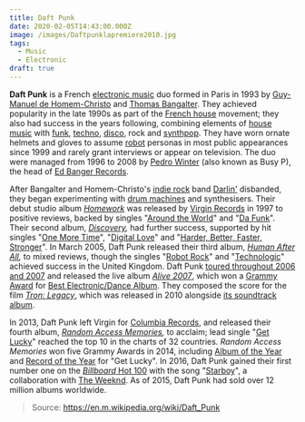 ```yaml
---
title: Daft Punk
date: 2020-02-05T14:43:00.000Z
image: /images/Daftpunklapremiere2010.jpg
tags:
  - Music
  - Electronic
draft: true
---
```


**Daft Punk** is a French [electronic music](https://en.m.wikipedia.org/wiki/Electronic_music) duo formed in Paris in 1993 by [Guy-Manuel de Homem-Christo](https://en.m.wikipedia.org/wiki/Guy-Manuel_de_Homem-Christo) and [Thomas Bangalter](https://en.m.wikipedia.org/wiki/Thomas_Bangalter). They achieved popularity in the late 1990s as part of the [French house](https://en.m.wikipedia.org/wiki/French_house) movement; they also had success in the years following, combining elements of [house music](https://en.m.wikipedia.org/wiki/House_music) with [funk](https://en.m.wikipedia.org/wiki/Funk), [techno](https://en.m.wikipedia.org/wiki/Techno), [disco](https://en.m.wikipedia.org/wiki/Disco), rock and [synthpop](https://en.m.wikipedia.org/wiki/Synthpop). They have worn ornate helmets and gloves to assume [robot](https://en.m.wikipedia.org/wiki/Robot) personas in most public appearances since 1999 and rarely grant interviews or appear on television. The duo were managed from 1996 to 2008 by [Pedro Winter](https://en.m.wikipedia.org/wiki/Pedro_Winter) (also known as Busy P), the head of [Ed Banger Records](https://en.m.wikipedia.org/wiki/Ed_Banger_Records).
<!-- excerpt -->
After Bangalter and Homem-Christo's [indie rock](https://en.m.wikipedia.org/wiki/Indie_rock) band [Darlin'](https://en.m.wikipedia.org/wiki/Darlin'_(French_band)) disbanded, they began experimenting with [drum machines](https://en.m.wikipedia.org/wiki/Drum_machine) and synthesisers. Their debut studio album *[Homework](https://en.m.wikipedia.org/wiki/Homework_(Daft_Punk_album))* was released by [Virgin Records](https://en.m.wikipedia.org/wiki/Virgin_Records) in 1997 to positive reviews, backed by singles "[Around the World](https://en.m.wikipedia.org/wiki/Around_the_World_(Daft_Punk_song))" and "[Da Funk](https://en.m.wikipedia.org/wiki/Da_Funk)". Their second album, *[Discovery](https://en.m.wikipedia.org/wiki/Discovery_(Daft_Punk_album)),* had further success, supported by hit singles "[One More Time](https://en.m.wikipedia.org/wiki/One_More_Time_(Daft_Punk_song))", "[Digital Love](https://en.m.wikipedia.org/wiki/Digital_Love_(Daft_Punk_song))" and "[Harder, Better, Faster, Stronger](https://en.m.wikipedia.org/wiki/Harder,_Better,_Faster,_Stronger)". In March 2005, Daft Punk released their third album, *[Human After All](https://en.m.wikipedia.org/wiki/Human_After_All),* to mixed reviews, though the singles "[Robot Rock](https://en.m.wikipedia.org/wiki/Robot_Rock_(song))" and "[Technologic](https://en.m.wikipedia.org/wiki/Technologic)" achieved success in the United Kingdom. Daft Punk [toured throughout 2006 and 2007](https://en.m.wikipedia.org/wiki/Alive_2006/2007) and released the live album *[Alive 2007](https://en.m.wikipedia.org/wiki/Alive_2007)*, which won a [Grammy Award](https://en.m.wikipedia.org/wiki/Grammy_Award) for [Best Electronic/Dance Album](https://en.m.wikipedia.org/wiki/Grammy_Award_for_Best_Electronic/Dance_Album). They composed the score for the film *[Tron: Legacy](https://en.m.wikipedia.org/wiki/Tron:_Legacy)*, which was released in 2010 alongside [its soundtrack album](https://en.m.wikipedia.org/wiki/Tron:_Legacy_(soundtrack)).

In 2013, Daft Punk left Virgin for [Columbia Records](https://en.m.wikipedia.org/wiki/Columbia_Records), and released their fourth album, *[Random Access Memories](https://en.m.wikipedia.org/wiki/Random_Access_Memories),* to acclaim; lead single "[Get Lucky](https://en.m.wikipedia.org/wiki/Get_Lucky_(Daft_Punk_song))" reached the top 10 in the charts of 32 countries. *Random Access Memories* won five Grammy Awards in 2014, including [Album of the Year](https://en.m.wikipedia.org/wiki/Grammy_Award_for_Album_of_the_Year) and [Record of the Year](https://en.m.wikipedia.org/wiki/Grammy_Award_for_Record_of_the_Year) for "Get Lucky". In 2016, Daft Punk gained their first number one on the [*Billboard* Hot 100](https://en.m.wikipedia.org/wiki/Billboard_Hot_100) with the song "[Starboy](https://en.m.wikipedia.org/wiki/Starboy_(song))", a collaboration with [The Weeknd](https://en.m.wikipedia.org/wiki/The_Weeknd). As of 2015, Daft Punk had sold over 12 million albums worldwide.

> Source: https://en.m.wikipedia.org/wiki/Daft_Punk
